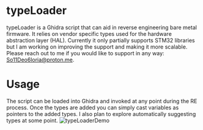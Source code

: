 # typeLoader

typeLoader is a Ghidra script that can aid in reverse engineering bare metal firmware. It relies on vendor specific types used for the hardware abstraction layer (HAL). Currently it only partially supports STM32 libraries but I am working on improving the support and making it more scalable. Please reach out to me if you would like to support in any way: So11Deo6loria@proton.me. 

# Usage
The script can be loaded into Ghidra and invoked at any point during the RE process. Once the types are added you can simply cast variables as pointers to the added types. I also plan to explore automatically suggesting types at some point. 
![typeLoaderDemo](https://github.com/So11Deo6loria/typeLoader/assets/14260835/afa93db9-573e-4f7e-901e-ae67312ff5c1)

